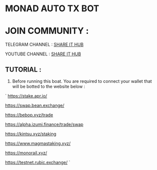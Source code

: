 # MONAD AUTO TX BOT

# JOIN COMMUNITY :

TELEGRAM CHANNEL : [SHARE IT HUB](https://t.me/SHAREITHUB_COM)

YOUTUBE CHANNEL : [SHARE IT HUB](https://www.youtube.com/@SHAREITHUB_COM)

## TUTORIAL :

1. Before running this boat. You are required to connect your wallet that will be botted to the website below :

`
https://stake.apr.io/

https://swap.bean.exchange/

https://bebop.xyz/trade

https://alpha.izumi.finance/trade/swap

https://kintsu.xyz/staking

https://www.magmastaking.xyz/

https://monorail.xyz/

https://testnet.rubic.exchange/
`

